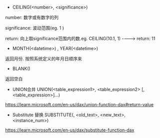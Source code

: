 - CEILING(\<number\>, \<significance\>)  

number: 数字或有数字的列
  
significance: 波动范围(eg. 1 )

return: 向上取significance范围内的数.eg. CEILING(10.1, 1) ----> return: 11
  
- MONTH(\<datetime\>) , YEAR(\<datetime\>)

返回月份. 按照系统定义的年月日顺序来

- BLANK()

返回空白

- UNION合并 UNION(<table_expression1>, <table_expression2> [,<table_expression>]…)  

https://learn.microsoft.com/en-us/dax/union-function-dax#return-value

- Substitute 替换 SUBSTITUTE(<text>, <old_text>, <new_text>, <instance_num>)  
  
https://learn.microsoft.com/en-us/dax/substitute-function-dax
  
  
  
